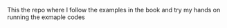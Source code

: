 This the repo where I follow the examples in the book and try my hands on running the exmaple codes
